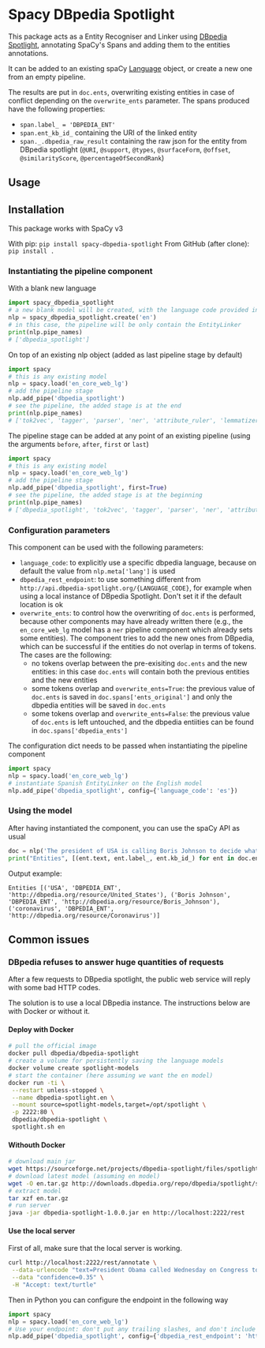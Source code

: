 # Spacy DBpedia Spotlight

This package acts as a Entity Recogniser and Linker using [DBpedia Spotlight](https://www.dbpedia-spotlight.org/), annotating SpaCy's Spans and adding them to the entities annotations.

It can be added to an existing spaCy [Language](https://spacy.io/api/language) object, or create a new one from an empty pipeline.


The results are put in `doc.ents`, overwriting existing entities in case of conflict depending on the `overwrite_ents` parameter.
The spans produced have the following properties:

- `span.label_ = 'DBPEDIA_ENT'`
- `span.ent_kb_id_` containing the URI of the linked entity
- `span._.dbpedia_raw_result` containing the raw json for the entity from DBpedia spotlight (`@URI`, `@support`, `@types`, `@surfaceForm`, `@offset`, `@similarityScore`, `@percentageOfSecondRank`)

## Usage

## Installation

This package works with SpaCy v3

With pip: `pip install spacy-dbpedia-spotlight`
From GitHub (after clone): `pip install .`

### Instantiating the pipeline component

With a blank new language

```python
import spacy_dbpedia_spotlight
# a new blank model will be created, with the language code provided in the parameter
nlp = spacy_dbpedia_spotlight.create('en')
# in this case, the pipeline will be only contain the EntityLinker
print(nlp.pipe_names)
# ['dbpedia_spotlight']
```

On top of an existing nlp object (added as last pipeline stage by default)

```python
import spacy
# this is any existing model
nlp = spacy.load('en_core_web_lg')
# add the pipeline stage
nlp.add_pipe('dbpedia_spotlight')
# see the pipeline, the added stage is at the end
print(nlp.pipe_names)
# ['tok2vec', 'tagger', 'parser', 'ner', 'attribute_ruler', 'lemmatizer', 'dbpedia_spotlight']
```

The pipeline stage can be added at any point of an existing pipeline (using the arguments `before`, `after`, `first` or `last`)

```python
import spacy
# this is any existing model
nlp = spacy.load('en_core_web_lg')
# add the pipeline stage
nlp.add_pipe('dbpedia_spotlight', first=True)
# see the pipeline, the added stage is at the beginning
print(nlp.pipe_names)
# ['dbpedia_spotlight', 'tok2vec', 'tagger', 'parser', 'ner', 'attribute_ruler', 'lemmatizer']
```
### Configuration parameters

This component can be used with the following parameters:

- `language_code`: to explicitly use a specific dbpedia language, because on default the value from `nlp.meta['lang']` is used
- `dbpedia_rest_endpoint`: to use something different from `http://api.dbpedia-spotlight.org/{LANGUAGE_CODE}`, for example when using a local instance of DBpedia Spotlight. Don't set it if the default location is ok
- `overwrite_ents`: to control how the overwriting of `doc.ents` is performed, because other components may have already written there (e.g., the `en_core_web_lg` model has a `ner` pipeline component which already sets some entities). The component tries to add the new ones from DBpedia, which can be successful if the entities do not overlap in terms of tokens. The cases are the following:
  - no tokens overlap between the pre-exisiting `doc.ents` and the new entities: in this case `doc.ents` will contain both the previous entities and the new entities
  - some tokens overlap and `overwrite_ents=True`: the previous value of `doc.ents` is saved in `doc.spans['ents_original']` and only the dbpedia entities will be saved in `doc.ents`
  - some tokens overlap and `overwrite_ents=False`: the previous value of `doc.ents` is left untouched, and the dbpedia entiities can be found in `doc.spans['dbpedia_ents']`

The configuration dict needs to be passed when instantiating the pipeline component

```python
import spacy
nlp = spacy.load('en_core_web_lg')
# instantiate Spanish EntityLinker on the English model
nlp.add_pipe('dbpedia_spotlight', config={'language_code': 'es'})
```

### Using the model

After having instantiated the component, you can use the spaCy API as usual

```python
doc = nlp('The president of USA is calling Boris Johnson to decide what to do about coronavirus')
print("Entities", [(ent.text, ent.label_, ent.kb_id_) for ent in doc.ents])
```

Output example:
```text
Entities [('USA', 'DBPEDIA_ENT', 'http://dbpedia.org/resource/United_States'), ('Boris Johnson', 'DBPEDIA_ENT', 'http://dbpedia.org/resource/Boris_Johnson'), ('coronavirus', 'DBPEDIA_ENT', 'http://dbpedia.org/resource/Coronavirus')]
```


## Common issues
### DBpedia refuses to answer huge quantities of requests

After a few requests to DBpedia spotlight, the public web service will reply with some bad HTTP codes.

The solution is to use a local DBpedia instance. The instructions below are with Docker or without it.

#### Deploy with Docker

```bash
# pull the official image
docker pull dbpedia/dbpedia-spotlight
# create a volume for persistently saving the language models
docker volume create spotlight-models
# start the container (here assuming we want the en model)
docker run -ti \
 --restart unless-stopped \
 --name dbpedia-spotlight.en \
 --mount source=spotlight-models,target=/opt/spotlight \
 -p 2222:80 \
 dbpedia/dbpedia-spotlight \
 spotlight.sh en
```

#### Withouth Docker

```bash
# download main jar
wget https://sourceforge.net/projects/dbpedia-spotlight/files/spotlight/dbpedia-spotlight-1.0.0.jar
# download latest model (assuming en model)
wget -O en.tar.gz http://downloads.dbpedia.org/repo/dbpedia/spotlight/spotlight-model/2020.11.18/spotlight-model_lang%3den.tar.gz
# extract model
tar xzf en.tar.gz
# run server
java -jar dbpedia-spotlight-1.0.0.jar en http://localhost:2222/rest
```

#### Use the local server

First of all, make sure that the local server is working.

```bash
curl http://localhost:2222/rest/annotate \
 --data-urlencode "text=President Obama called Wednesday on Congress to extend a tax break for students included in last year's economic stimulus package, arguing that the policy provides more generous assistance." \
 --data "confidence=0.35" \
 -H "Accept: text/turtle"
```

Then in Python you can configure the endpoint in the following way

```python
import spacy
nlp = spacy.load('en_core_web_lg')
# Use your endpoint: don't put any trailing slashes, and don't include the /annotate path
nlp.add_pipe('dbpedia_spotlight', config={'dbpedia_rest_endpoint': 'http://localhost:2222/rest'})
```
